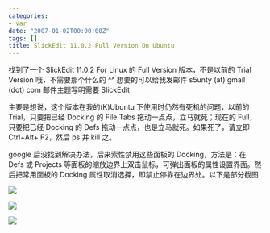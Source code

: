 ```yaml
---
categories:
- var
date: "2007-01-02T00:00:00Z"
tags: []
title: SlickEdit 11.0.2 Full Version On Ubuntu
---
```


找到了一个 SlickEdit 11.0.2 For Linux 的 Full Version 版本，不是以前的 Trial Version 哦，不需要那个什么的 ^^ 想要的可以给我发邮件 s5unty (at) gmail (dot) com 邮件主题写明需要 SlickEdit

主要是想说，这个版本在我的(K)Ubuntu 下使用时仍然有死机的问题，以前的 Trial，只要把已经 Docking 的 File Tabs 拖动一点点，立马就死；现在的 Full，只要把已经 Docking 的 Defs 拖动一点点，也是立马就死。如果死了，请立即 Ctrl+Alt+ F2，然后 ps 并 kill 之。

google 后没找到解决办法，后来索性禁用这些面板的 Docking，方法是：在 Defs 或 Projects 等面板的缩放边界上双击鼠标，可弹出面板的属性设置界面。然后把常用面板的 Docking 属性取消选择，即禁止停靠在边界处。以下是部分截图

![](http://bp3.blogger.com/_oKL9t7fM3TU/RZodXAGX52I/AAAAAAAAAAU/yw5yGF6WrQM/s1600-h/after.png)

![](http://bp0.blogger.com/_oKL9t7fM3TU/RZodXQGX53I/AAAAAAAAAAc/Yeg4LUGHNxs/s1600-h/before.png)

![](http://bp0.blogger.com/_oKL9t7fM3TU/RZodXQGX54I/AAAAAAAAAAk/U2OyJF5sXco/s1600-h/config.png)
